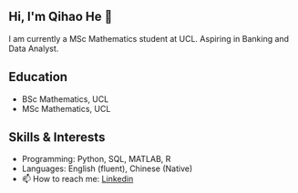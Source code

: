 ## Hi, I'm Qihao He 👋

I am currently a MSc Mathematics student at UCL. Aspiring in Banking and Data Analyst. 

## Education 
- BSc Mathematics, UCL
- MSc Mathematics, UCL

## Skills & Interests
- Programming: Python, SQL, MATLAB, R
- Languages: English (fluent), Chinese (Native)
- 📫 How to reach me: [Linkedin](www.linkedin.com/in/qihaohe04)


<!--
**Qihaohe17/Qihaohe17** is a ✨ _special_ ✨ repository because its `README.md` (this file) appears on your GitHub profile.

Here are some ideas to get you started:

- 🔭 I’m currently working on ...
- 🌱 I’m currently learning ...
- 👯 I’m looking to collaborate on ...
- 🤔 I’m looking for help with ...
- 💬 Ask me about ...
- 📫 How to reach me: ...
- 😄 Pronouns: ...
- ⚡ Fun fact: ...
-->
